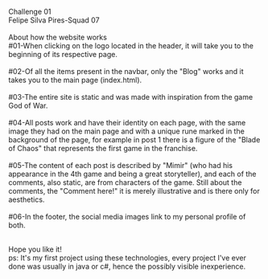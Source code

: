 Challenge 01<br>
Felipe Silva Pires-Squad 07<br>
<br>
About how the website works<br>
#01-When clicking on the logo located in the header, it will take you to the beginning of its respective page.<br><br>
#02-Of all the items present in the navbar, only the "Blog" works and it takes you to the main page (index.html).<br><br>
#03-The entire site is static and was made with inspiration from the game God of War.<br><br>
#04-All posts work and have their identity on each page, with the same image they had on the main page and with a unique rune marked in the background of the page, for example in post 1 there is a figure of the "Blade of Chaos" that represents the first game in the franchise.<br><br>
#05-The content of each post is described by "Mimir" (who had his appearance in the 4th game and being a great storyteller), and each of the comments, also static, are from characters of the game. Still about the comments, the "Comment here!" it is merely illustrative and is there only for aesthetics.<br><br>
#06-In the footer, the social media images link to my personal profile of both.<br><br>

Hope you like it!<br>
ps: It's my first project using these technologies, every project I've ever done was usually in java or c#, hence the possibly visible inexperience.



